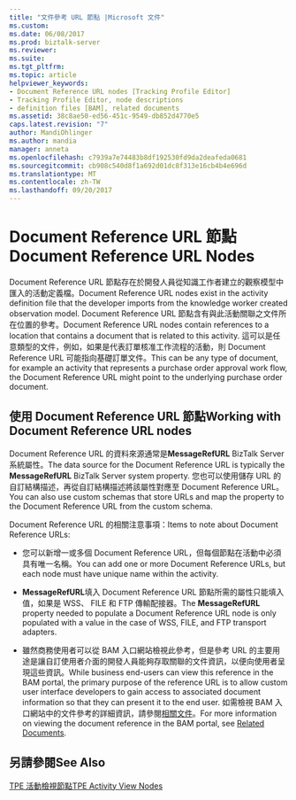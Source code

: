 ```yaml
---
title: "文件參考 URL 節點 |Microsoft 文件"
ms.custom: 
ms.date: 06/08/2017
ms.prod: biztalk-server
ms.reviewer: 
ms.suite: 
ms.tgt_pltfrm: 
ms.topic: article
helpviewer_keywords:
- Document Reference URL nodes [Tracking Profile Editor]
- Tracking Profile Editor, node descriptions
- definition files [BAM], related documents
ms.assetid: 38c8ae50-ed56-451c-9549-db852d4770e5
caps.latest.revision: "7"
author: MandiOhlinger
ms.author: mandia
manager: anneta
ms.openlocfilehash: c7939a7e74483b8df192530fd9da2deafeda0681
ms.sourcegitcommit: cb908c540d8f1a692d01dc8f313e16cb4b4e696d
ms.translationtype: MT
ms.contentlocale: zh-TW
ms.lasthandoff: 09/20/2017
---
```

# <a name="document-reference-url-nodes"></a><span data-ttu-id="f7124-102">Document Reference URL 節點</span><span class="sxs-lookup"><span data-stu-id="f7124-102">Document Reference URL Nodes</span></span>
<span data-ttu-id="f7124-103">Document Reference URL 節點存在於開發人員從知識工作者建立的觀察模型中匯入的活動定義檔。</span><span class="sxs-lookup"><span data-stu-id="f7124-103">Document Reference URL nodes exist in the activity definition file that the developer imports from the knowledge worker created observation model.</span></span> <span data-ttu-id="f7124-104">Document Reference URL 節點含有與此活動關聯之文件所在位置的參考。</span><span class="sxs-lookup"><span data-stu-id="f7124-104">Document Reference URL nodes contain references to a location that contains a document that is related to this activity.</span></span> <span data-ttu-id="f7124-105">這可以是任意類型的文件，例如，如果是代表訂單核准工作流程的活動，則 Document Reference URL 可能指向基礎訂單文件。</span><span class="sxs-lookup"><span data-stu-id="f7124-105">This can be any type of document, for example an activity that represents a purchase order approval work flow, the Document Reference URL might point to the underlying purchase order document.</span></span>  
  
## <a name="working-with-document-reference-url-nodes"></a><span data-ttu-id="f7124-106">使用 Document Reference URL 節點</span><span class="sxs-lookup"><span data-stu-id="f7124-106">Working with Document Reference URL nodes</span></span>  
 <span data-ttu-id="f7124-107">Document Reference URL 的資料來源通常是**MessageRefURL** BizTalk Server 系統屬性。</span><span class="sxs-lookup"><span data-stu-id="f7124-107">The data source for the Document Reference URL is typically the **MessageRefURL** BizTalk Server system property.</span></span> <span data-ttu-id="f7124-108">您也可以使用儲存 URL 的自訂結構描述，再從自訂結構描述將該屬性對應至 Document Reference URL。</span><span class="sxs-lookup"><span data-stu-id="f7124-108">You can also use custom schemas that store URLs and map the property to the Document Reference URL from the custom schema.</span></span>  
  
 <span data-ttu-id="f7124-109">Document Reference URL 的相關注意事項：</span><span class="sxs-lookup"><span data-stu-id="f7124-109">Items to note about Document Reference URLs:</span></span>  
  
-   <span data-ttu-id="f7124-110">您可以新增一或多個 Document Reference URL，但每個節點在活動中必須具有唯一名稱。</span><span class="sxs-lookup"><span data-stu-id="f7124-110">You can add one or more Document Reference URLs, but each node must have unique name within the activity.</span></span>  
  
-   <span data-ttu-id="f7124-111">**MessageRefURL**填入 Document Reference URL 節點所需的屬性只能填入值，如果是 WSS、 FILE 和 FTP 傳輸配接器。</span><span class="sxs-lookup"><span data-stu-id="f7124-111">The **MessageRefURL** property needed to populate a Document Reference URL node is only populated with a value in the case of WSS, FILE, and FTP transport adapters.</span></span>  
  
-   <span data-ttu-id="f7124-112">雖然商務使用者可以從 BAM 入口網站檢視此參考，但是參考 URL 的主要用途是讓自訂使用者介面的開發人員能夠存取關聯的文件資訊，以便向使用者呈現這些資訊。</span><span class="sxs-lookup"><span data-stu-id="f7124-112">While business end-users can view this reference in the BAM portal, the primary purpose of the reference URL is to allow custom user interface developers to gain access to associated document information so that they can present it to the end user.</span></span>  <span data-ttu-id="f7124-113">如需檢視 BAM 入口網站中的文件參考的詳細資訊，請參閱[相關文件](../core/related-documents.md)。</span><span class="sxs-lookup"><span data-stu-id="f7124-113">For more information on viewing the document reference in the BAM portal, see [Related Documents](../core/related-documents.md).</span></span>  
  
## <a name="see-also"></a><span data-ttu-id="f7124-114">另請參閱</span><span class="sxs-lookup"><span data-stu-id="f7124-114">See Also</span></span>  
 [<span data-ttu-id="f7124-115">TPE 活動檢視節點</span><span class="sxs-lookup"><span data-stu-id="f7124-115">TPE Activity View Nodes</span></span>](../core/tpe-activity-view-nodes.md)